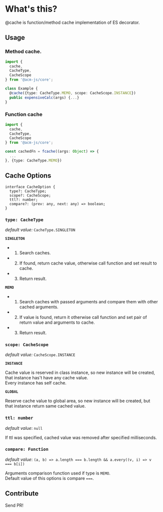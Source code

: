 # What's this?

@cache is function/method cache implementation of ES decorator.

## Usage

### Method cache.

```typescript
import {
  cache,
  CacheType,
  CacheScope
} from '@acm-js/core';

class Example {
  @cache({type: CacheType.MEMO, scope: CacheScope.INSTANCE})
  public expensiveCalc(args) {...}
}
```

### Function cache

```typescript
import {
  cache,
  CacheType,
  CacheScope
} from '@acm-js/core';

const cachedFn = fcache((args: Object) => {
  ...
}, {type: CacheType.MEMO})
```

## Cache Options

```
interface CacheOption {
  type?: CacheType;
  scope?: CacheScope;
  ttl?: number;
  compare?: (prev: any, next: any) => boolean;
}
```

### `type: CacheType`

*default value:* `CacheType.SINGLETON`

**`SINGLETON`**

* 1. Search caches.
* 2. If found, return cache value, otherwise call function and set result to cache.
* 3. Return result.


**`MEMO`**

* 1. Search caches with passed arguments and compare them with other cached arguments.
* 2. If value is found, return it otherwise call function and set pair of return value and arguments to cache.
* 3. Return result.


### `scope: CacheScope`

*default value:* `CacheScope.INSTANCE`

**`INSTANCE`**

Cache value is reserved in class instance, so new instance will be created, that instance has't have any cache value.  
Every instance has self cache.

**`GLOBAL`**

Reserve cache value to global area, so new instance will be created, but that instance return same cached value.


### `ttl: number`

*default value*: `null`

If ttl was specified, cached value was removed after specified milliseconds.


### `compare: Function`

*default value*: `(a, b) => a.length === b.length && a.every((v, i) => v === b[i])`

Arguments comparison function used if type is `MEMO`.  
Default value of this options is compare `===`.


## Contribute

Send PR!

